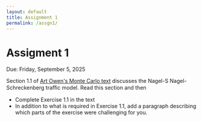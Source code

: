 ```yaml
---
layout: default
title: Assignment 1
permalink: /assgn1/
---
```


# Assigment 1

Due: Friday, September 5, 2025

Section 1.1 of [Art Owen's Monte Carlo text]({{site.Owen_text}}) discusses the Nagel-S Nagel-Schreckenberg traﬃc model.  Read this section and then  

* Complete Exercise 1.1 in the text
* In addition to what is required in Exercise 1.1, add a paragraph describing which parts of the exercise were challenging for you.
